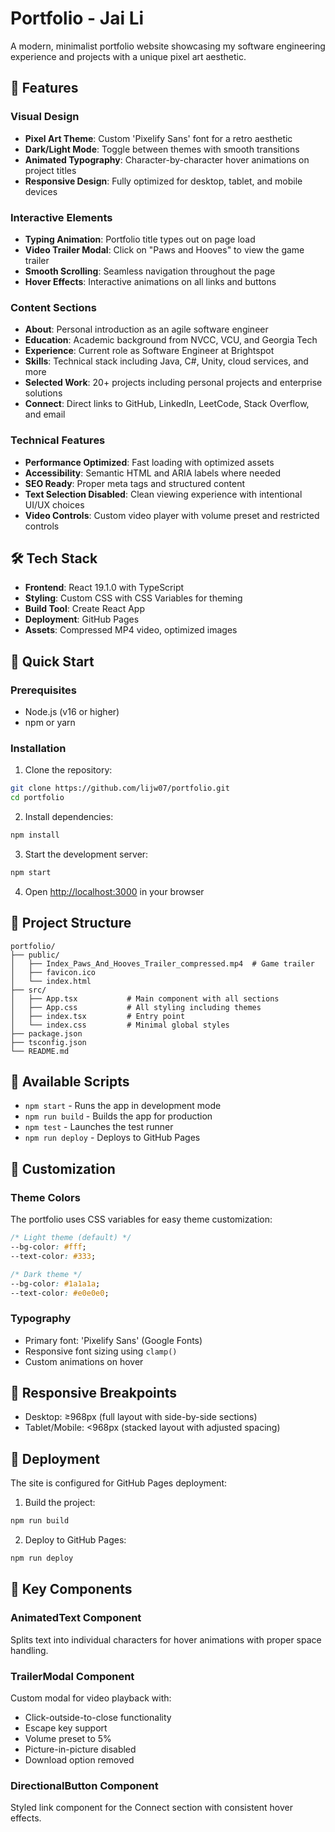 # Portfolio - Jai Li

A modern, minimalist portfolio website showcasing my software engineering experience and projects with a unique pixel art aesthetic.

## 🎨 Features

### Visual Design
- **Pixel Art Theme**: Custom 'Pixelify Sans' font for a retro aesthetic
- **Dark/Light Mode**: Toggle between themes with smooth transitions
- **Animated Typography**: Character-by-character hover animations on project titles
- **Responsive Design**: Fully optimized for desktop, tablet, and mobile devices

### Interactive Elements
- **Typing Animation**: Portfolio title types out on page load
- **Video Trailer Modal**: Click on "Paws and Hooves" to view the game trailer
- **Smooth Scrolling**: Seamless navigation throughout the page
- **Hover Effects**: Interactive animations on all links and buttons

### Content Sections
- **About**: Personal introduction as an agile software engineer
- **Education**: Academic background from NVCC, VCU, and Georgia Tech
- **Experience**: Current role as Software Engineer at Brightspot
- **Skills**: Technical stack including Java, C#, Unity, cloud services, and more
- **Selected Work**: 20+ projects including personal projects and enterprise solutions
- **Connect**: Direct links to GitHub, LinkedIn, LeetCode, Stack Overflow, and email

### Technical Features
- **Performance Optimized**: Fast loading with optimized assets
- **Accessibility**: Semantic HTML and ARIA labels where needed
- **SEO Ready**: Proper meta tags and structured content
- **Text Selection Disabled**: Clean viewing experience with intentional UI/UX choices
- **Video Controls**: Custom video player with volume preset and restricted controls

## 🛠️ Tech Stack

- **Frontend**: React 19.1.0 with TypeScript
- **Styling**: Custom CSS with CSS Variables for theming
- **Build Tool**: Create React App
- **Deployment**: GitHub Pages
- **Assets**: Compressed MP4 video, optimized images

## 🚀 Quick Start

### Prerequisites
- Node.js (v16 or higher)
- npm or yarn

### Installation

1. Clone the repository:
```bash
git clone https://github.com/lijw07/portfolio.git
cd portfolio
```

2. Install dependencies:
```bash
npm install
```

3. Start the development server:
```bash
npm start
```

4. Open [http://localhost:3000](http://localhost:3000) in your browser

## 📁 Project Structure

```
portfolio/
├── public/
│   ├── Index_Paws_And_Hooves_Trailer_compressed.mp4  # Game trailer
│   ├── favicon.ico
│   └── index.html
├── src/
│   ├── App.tsx           # Main component with all sections
│   ├── App.css           # All styling including themes
│   ├── index.tsx         # Entry point
│   └── index.css         # Minimal global styles
├── package.json
├── tsconfig.json
└── README.md
```

## 🎯 Available Scripts

- `npm start` - Runs the app in development mode
- `npm run build` - Builds the app for production
- `npm test` - Launches the test runner
- `npm run deploy` - Deploys to GitHub Pages

## 🎨 Customization

### Theme Colors
The portfolio uses CSS variables for easy theme customization:
```css
/* Light theme (default) */
--bg-color: #fff;
--text-color: #333;

/* Dark theme */
--bg-color: #1a1a1a;
--text-color: #e0e0e0;
```

### Typography
- Primary font: 'Pixelify Sans' (Google Fonts)
- Responsive font sizing using `clamp()`
- Custom animations on hover

## 📱 Responsive Breakpoints

- Desktop: ≥968px (full layout with side-by-side sections)
- Tablet/Mobile: <968px (stacked layout with adjusted spacing)

## 🚀 Deployment

The site is configured for GitHub Pages deployment:

1. Build the project:
```bash
npm run build
```

2. Deploy to GitHub Pages:
```bash
npm run deploy
```

## 🔧 Key Components

### AnimatedText Component
Splits text into individual characters for hover animations with proper space handling.

### TrailerModal Component
Custom modal for video playback with:
- Click-outside-to-close functionality
- Escape key support
- Volume preset to 5%
- Picture-in-picture disabled
- Download option removed

### DirectionalButton Component
Styled link component for the Connect section with consistent hover effects.
